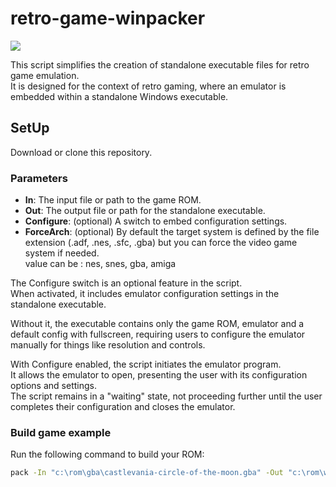 # retro-game-winpacker  
![](https://i.ibb.co/jVHbc1G/retro-game-winpacker.png)

This script simplifies the creation of standalone executable files for retro game emulation.  
It is designed for the context of retro gaming, where an emulator is embedded within a standalone Windows executable.


## SetUp  

Download or clone this repository.  

### Parameters

- **In**: The input file or path to the game ROM.
- **Out**: The output file or path for the standalone executable.
- **Configure**: (optional) A switch to embed configuration settings.
- **ForceArch**: (optional) By default the target system is defined by the file extension (.adf, .nes, .sfc, .gba) but you can force the video game system if needed.  
  value can be : nes, snes, gba, amiga

The Configure switch is an optional feature in the script.  
When activated, it includes emulator configuration settings in the standalone executable.  

Without it, the executable contains only the game ROM, emulator and a default config with fullscreen, requiring users to configure the emulator manually for things like resolution and controls.  

With Configure enabled, the script initiates the emulator program.  
It allows the emulator to open, presenting the user with its configuration options and settings.  
The script remains in a "waiting" state, not proceeding further until the user completes their configuration and closes the emulator.  

### Build game example    

Run the following command to build your ROM:
```cmd
pack -In "c:\rom\gba\castlevania-circle-of-the-moon.gba" -Out "c:\rom\win-standalone\castlevania-circle-of-the-moon.exe"
```
